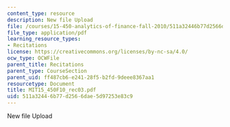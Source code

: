 ```yaml
---
content_type: resource
description: New file Upload
file: /courses/15-450-analytics-of-finance-fall-2010/511a32446b77d2566dae5d97253e83c9_MIT15_450F10_rec03.pdf
file_type: application/pdf
learning_resource_types:
- Recitations
license: https://creativecommons.org/licenses/by-nc-sa/4.0/
ocw_type: OCWFile
parent_title: Recitations
parent_type: CourseSection
parent_uid: ff487cb6-e241-28f5-b2fd-9deee8367aa1
resourcetype: Document
title: MIT15_450F10_rec03.pdf
uid: 511a3244-6b77-d256-6dae-5d97253e83c9
---
```

New file Upload